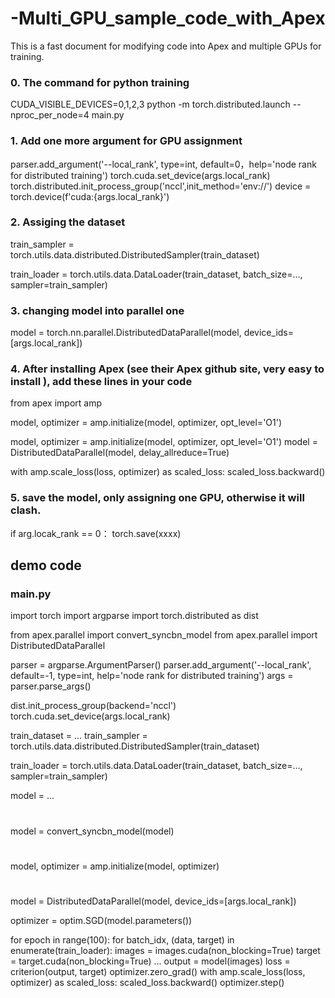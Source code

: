 # -Multi_GPU_sample_code_with_Apex


This is a fast document for modifying code into Apex and multiple GPUs for training.

### 0. The command for python training
CUDA_VISIBLE_DEVICES=0,1,2,3 python -m torch.distributed.launch --nproc_per_node=4 main.py


### 1. Add one more argument for GPU assignment
parser.add_argument('--local_rank', type=int, default=0，help='node rank for distributed training')
torch.cuda.set_device(args.local_rank)
torch.distributed.init_process_group('nccl',init_method='env://')
device = torch.device(f'cuda:{args.local_rank}')

### 2. Assiging the dataset
train_sampler = torch.utils.data.distributed.DistributedSampler(train_dataset)

train_loader = torch.utils.data.DataLoader(train_dataset, batch_size=..., sampler=train_sampler)

### 3. changing model into parallel one
model = torch.nn.parallel.DistributedDataParallel(model, device_ids=[args.local_rank])


### 4. After installing Apex (see their Apex github site, very easy to install ), add these lines in your code

from apex import amp

model, optimizer = amp.initialize(model, optimizer, opt_level='O1')

model, optimizer = amp.initialize(model, optimizer, opt_level='O1')
model = DistributedDataParallel(model, delay_allreduce=True)

with amp.scale_loss(loss, optimizer) as scaled_loss:
    scaled_loss.backward()

### 5. save the model, only assigning one GPU, otherwise it will clash.
if arg.locak_rank == 0：
    torch.save(xxxx)


## demo code

### main.py
import torch
import argparse
import torch.distributed as dist

from apex.parallel import convert_syncbn_model
from apex.parallel import DistributedDataParallel

parser = argparse.ArgumentParser()
parser.add_argument('--local_rank', default=-1, type=int,
                    help='node rank for distributed training')
args = parser.parse_args()

dist.init_process_group(backend='nccl')
torch.cuda.set_device(args.local_rank)

train_dataset = ...
train_sampler = torch.utils.data.distributed.DistributedSampler(train_dataset)

train_loader = torch.utils.data.DataLoader(train_dataset, batch_size=..., sampler=train_sampler)

model = ...
#
model = convert_syncbn_model(model)
#
model, optimizer = amp.initialize(model, optimizer)
#
model = DistributedDataParallel(model, device_ids=[args.local_rank])

optimizer = optim.SGD(model.parameters())

for epoch in range(100):
   for batch_idx, (data, target) in enumerate(train_loader):
      images = images.cuda(non_blocking=True)
      target = target.cuda(non_blocking=True)
      ...
      output = model(images)
      loss = criterion(output, target)
      optimizer.zero_grad()
      with amp.scale_loss(loss, optimizer) as scaled_loss:
         scaled_loss.backward()
      optimizer.step()
